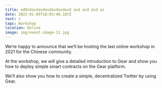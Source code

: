 ```yaml
---
title: adDsdasdasdasdasdasdasd asd asd asd as
date: 2022-01-05T18:03:40.187Z
text: s
tags: Workshop
location: Online
image: img/event-image-12.jpg
---
```

We’re happy to announce that we’ll be hosting the last online workshop in 2021 for the Chinese community.

At the workshop, we will give a detailed introduction to Gear and show you how to deploy simple smart contracts on the Gear platform.

We’ll also show you how to create a simple, decentralized Twitter by using Gear.
